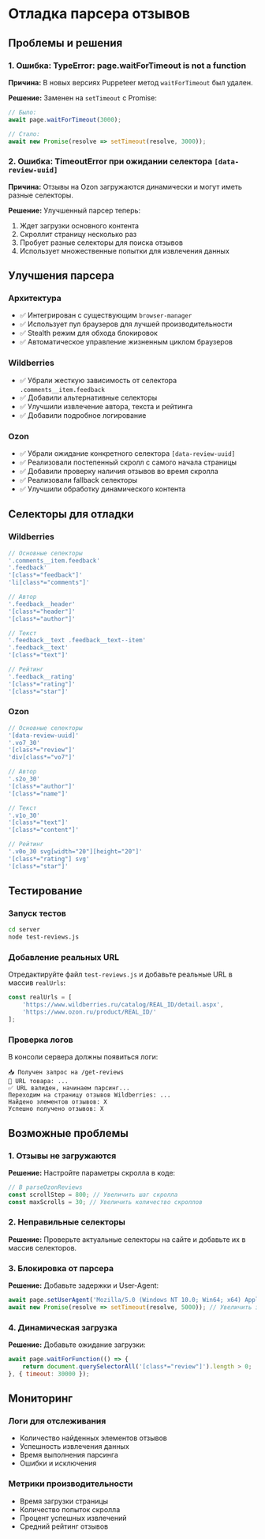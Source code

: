 # Отладка парсера отзывов

## Проблемы и решения

### 1. Ошибка: TypeError: page.waitForTimeout is not a function

**Причина:** В новых версиях Puppeteer метод `waitForTimeout` был удален.

**Решение:** Заменен на `setTimeout` с Promise:
```javascript
// Было:
await page.waitForTimeout(3000);

// Стало:
await new Promise(resolve => setTimeout(resolve, 3000));
```

### 2. Ошибка: TimeoutError при ожидании селектора `[data-review-uuid]`

**Причина:** Отзывы на Ozon загружаются динамически и могут иметь разные селекторы.

**Решение:** Улучшенный парсер теперь:
1. Ждет загрузки основного контента
2. Скроллит страницу несколько раз
3. Пробует разные селекторы для поиска отзывов
4. Использует множественные попытки для извлечения данных

## Улучшения парсера

### Архитектура
- ✅ Интегрирован с существующим `browser-manager`
- ✅ Использует пул браузеров для лучшей производительности
- ✅ Stealth режим для обхода блокировок
- ✅ Автоматическое управление жизненным циклом браузеров

### Wildberries
- ✅ Убрали жесткую зависимость от селектора `.comments__item.feedback`
- ✅ Добавили альтернативные селекторы
- ✅ Улучшили извлечение автора, текста и рейтинга
- ✅ Добавили подробное логирование

### Ozon
- ✅ Убрали ожидание конкретного селектора `[data-review-uuid]`
- ✅ Реализовали постепенный скролл с самого начала страницы
- ✅ Добавили проверку наличия отзывов во время скролла
- ✅ Реализовали fallback селекторы
- ✅ Улучшили обработку динамического контента

## Селекторы для отладки

### Wildberries
```javascript
// Основные селекторы
'.comments__item.feedback'
'.feedback'
'[class*="feedback"]'
'li[class*="comments"]'

// Автор
'.feedback__header'
'[class*="header"]'
'[class*="author"]'

// Текст
'.feedback__text .feedback__text--item'
'.feedback__text'
'[class*="text"]'

// Рейтинг
'.feedback__rating'
'[class*="rating"]'
'[class*="star"]'
```

### Ozon
```javascript
// Основные селекторы
'[data-review-uuid]'
'.vo7_30'
'[class*="review"]'
'div[class*="vo7"]'

// Автор
'.s2o_30'
'[class*="author"]'
'[class*="name"]'

// Текст
'.v1o_30'
'[class*="text"]'
'[class*="content"]'

// Рейтинг
'.v0o_30 svg[width="20"][height="20"]'
'[class*="rating"] svg'
'[class*="star"]'
```

## Тестирование

### Запуск тестов
```bash
cd server
node test-reviews.js
```

### Добавление реальных URL
Отредактируйте файл `test-reviews.js` и добавьте реальные URL в массив `realUrls`:

```javascript
const realUrls = [
    'https://www.wildberries.ru/catalog/REAL_ID/detail.aspx',
    'https://www.ozon.ru/product/REAL_ID/'
];
```

### Проверка логов
В консоли сервера должны появиться логи:
```
📥 Получен запрос на /get-reviews
🔗 URL товара: ...
✅ URL валиден, начинаем парсинг...
Переходим на страницу отзывов Wildberries: ...
Найдено элементов отзывов: X
Успешно получено отзывов: X
```

## Возможные проблемы

### 1. Отзывы не загружаются
**Решение:** Настройте параметры скролла в коде:
```javascript
// В parseOzonReviews
const scrollStep = 800; // Увеличить шаг скролла
const maxScrolls = 30; // Увеличить количество скроллов
```

### 2. Неправильные селекторы
**Решение:** Проверьте актуальные селекторы на сайте и добавьте их в массив селекторов.

### 3. Блокировка от парсера
**Решение:** Добавьте задержки и User-Agent:
```javascript
await page.setUserAgent('Mozilla/5.0 (Windows NT 10.0; Win64; x64) AppleWebKit/537.36 (KHTML, like Gecko) Chrome/120.0.0.0 Safari/537.36');
await new Promise(resolve => setTimeout(resolve, 5000)); // Увеличить задержку
```

### 4. Динамическая загрузка
**Решение:** Добавьте ожидание загрузки:
```javascript
await page.waitForFunction(() => {
    return document.querySelectorAll('[class*="review"]').length > 0;
}, { timeout: 30000 });
```

## Мониторинг

### Логи для отслеживания
- Количество найденных элементов отзывов
- Успешность извлечения данных
- Время выполнения парсинга
- Ошибки и исключения

### Метрики производительности
- Время загрузки страницы
- Количество попыток скролла
- Процент успешных извлечений
- Средний рейтинг отзывов
